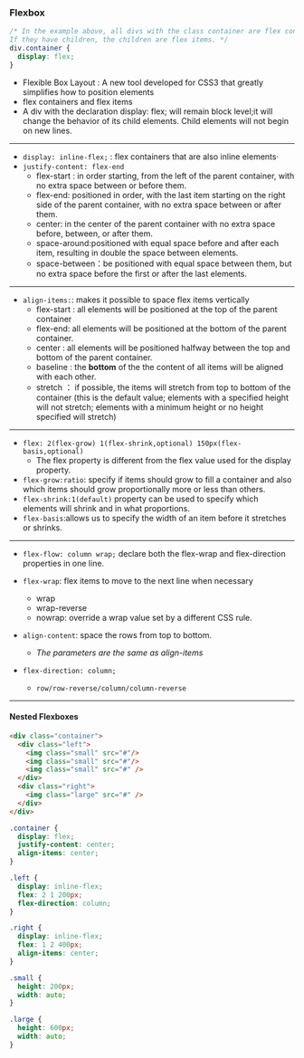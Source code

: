 ### Flexbox
``` css
/* In the example above, all divs with the class container are flex containers. 
If they have children, the children are flex items. */
div.container {
  display: flex;
}
```
- Flexible Box Layout : A new tool developed for CSS3 that greatly simplifies how to position elements
-  flex containers and flex items
- A div with the declaration display: flex; will remain block level;it will change the behavior of its child elements. Child elements will not begin on new lines.
---
- `display: inline-flex;`  : flex containers that are also inline elements·
- `justify-content: flex-end`
    - flex-start : in order starting, from the left of the parent container, with no extra space between or before them.
    - flex-end: positioned in order, with the last item starting on the right side of the parent container, with no extra space between or after them.
    - center:  in the center of the parent container with no extra space before, between, or after them.
    - space-around:positioned with equal space before and after each item, resulting in double the space between elements.
    - space-between：be positioned with equal space between them, but no extra space before the first or after the last elements.
    
---

- `align-items:`: makes it possible to space flex items vertically
    - flex-start : all elements will be positioned at the top of the parent container
    - flex-end: all elements will be positioned at the bottom of the parent container.
    - center : all elements will be positioned halfway between the top and bottom of the parent container.
    - baseline : the **bottom** of the the content of all items will be aligned with each other.
    - stretch ： if possible, the items will stretch from top to bottom of the container (this is the default value; elements with a specified height will not stretch; elements with a minimum height or no height specified will stretch)
--- 
- `flex: 2(flex-grow) 1(flex-shrink,optional) 150px(flex-basis,optional)`
    - The flex property is different from the flex value used for the display property.
- `flex-grow:ratio`: specify if items should grow to fill a container and also which items should grow proportionally more or less than others.
- `flex-shrink:1(default)` property can be used to specify which elements will shrink and in what proportions.
- `flex-basis`:allows us to specify the width of an item before it stretches or shrinks.
---
- `flex-flow: column wrap;` declare both the flex-wrap and flex-direction properties in one line.

- `flex-wrap`: flex items to move to the next line when necessary
    - wrap
    - wrap-reverse
    - nowrap:  override a wrap value set by a different CSS rule.
- `align-content`: space the rows from top to bottom.
    - *The parameters are the same as align-items*
- `flex-direction: column;`
    - `row/row-reverse/column/column-reverse`
---- 
#### Nested Flexboxes
``` html
<div class="container">
  <div class="left">
    <img class="small" src="#"/>
    <img class="small" src="#"/>
    <img class="small" src="#" />
  </div>
  <div class="right">
    <img class="large" src="#" />
  </div>
</div>
```
``` css
.container {
  display: flex;
  justify-content: center;
  align-items: center;
}

.left {
  display: inline-flex;
  flex: 2 1 200px;
  flex-direction: column;
}

.right {
  display: inline-flex;
  flex: 1 2 400px;
  align-items: center;
}

.small {
  height: 200px;
  width: auto;
}

.large {
  height: 600px; 
  width: auto;
}
```
